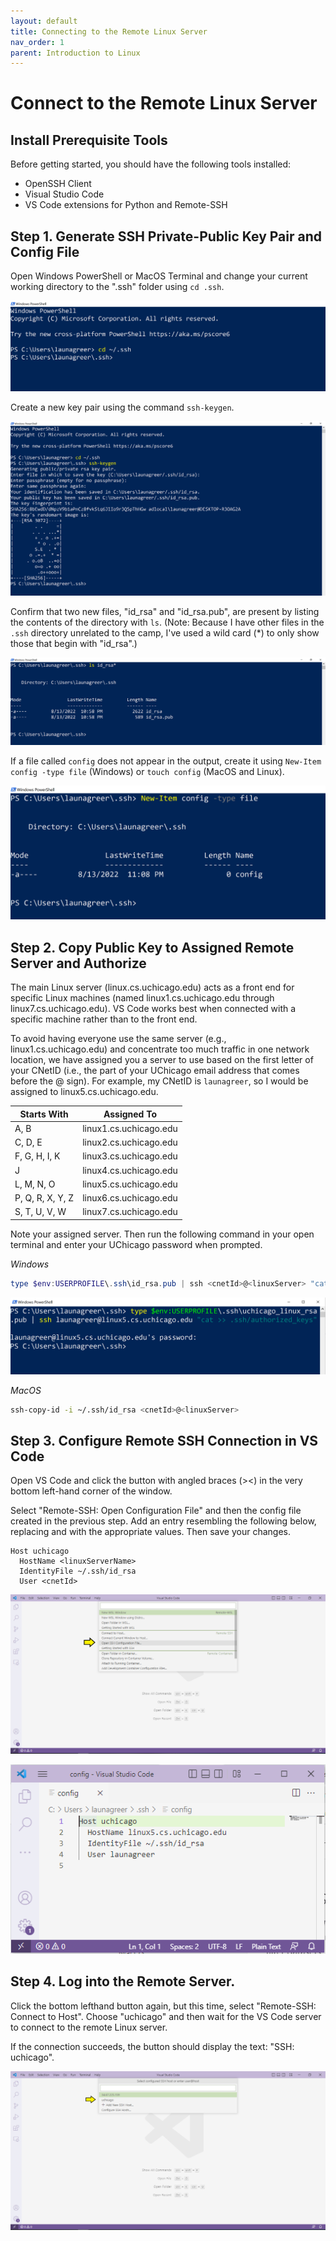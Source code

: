 ```yaml
---
layout: default
title: Connecting to the Remote Linux Server
nav_order: 1
parent: Introduction to Linux
---
```


# Connect to the Remote Linux Server

## Install Prerequisite Tools

Before getting started, you should have the following tools installed:

- OpenSSH Client
- Visual Studio Code
- VS Code extensions for Python and Remote-SSH

## Step 1. Generate SSH Private-Public Key Pair and Config File

Open Windows PowerShell or MacOS Terminal and change your current working directory to the ".ssh" folder using `cd .ssh`.

![SSH directory screenshot - Windows](../assets/img/connect-remote-windows-1.png)

Create a new key pair using the command `ssh-keygen`.

![SSH keygen screenshot - Windows](../assets/img/connect-remote-windows-2.png)

Confirm that two new files, "id_rsa" and "id_rsa.pub", are present by listing the contents of the directory with `ls`. (Note: Because I have other files in the `.ssh` directory unrelated to the camp, I've used a wild card (*)  to only show those that begin with "id_rsa".)

![SSH key pair screenshot - Windows](../assets/img/connect-remote-windows-3.png)

If a file called `config` does not appear in the output, create it using `New-Item config -type file` (Windows) or `touch config` (MacOS and Linux).

![Create config file screenshot - Windows](../assets/img/connect-remote-windows-4.png)


## Step 2. Copy Public Key to Assigned Remote Server and Authorize

The main Linux server (linux.cs.uchicago.edu) acts as a front end for specific Linux machines (named linux1.cs.uchicago.edu through linux7.cs.uchicago.edu). VS Code works best when connected with a specific machine rather than to the front end.

To avoid having everyone use the same server (e.g., linux1.cs.uchicago.edu) and concentrate too much traffic in one network location, we have assigned you a server to use based on the first letter of your CNetID (i.e., the part of your UChicago email address that comes before the @ sign). For example, my CNetID is `launagreer`, so I would be assigned to linux5.cs.uchicago.edu.

|Starts With|Assigned To|
|---|---|
|A, B|linux1.cs.uchicago.edu|
|C, D, E|linux2.cs.uchicago.edu|
|F, G, H, I, K|linux3.cs.uchicago.edu| 
|J|linux4.cs.uchicago.edu|
|L, M, N, O|linux5.cs.uchicago.edu|
|P, Q, R, X, Y, Z|linux6.cs.uchicago.edu|
|S, T, U, V, W|linux7.cs.uchicago.edu|

Note your assigned server. Then run the following command in your open terminal and enter your UChicago password when prompted.

_Windows_

```powershell
type $env:USERPROFILE\.ssh\id_rsa.pub | ssh <cnetId>@<linuxServer> "cat >> .ssh/authorized_keys”
```

![Authorize SSH keys screenshot - Windows](../assets/img/connect-remote-windows-5.png)

_MacOS_

```bash
ssh-copy-id -i ~/.ssh/id_rsa <cnetId>@<linuxServer>
```

## Step 3. Configure Remote SSH Connection in VS Code

Open VS Code and click the button with angled braces (><) in the very bottom left-hand corner of the window.

Select "Remote-SSH: Open Configuration File" and then the config file created in the previous step.  Add an entry resembling the following below, replacing <linuxServer> and <cnetId> with the appropriate values. Then save your changes.

```
Host uchicago
  HostName <linuxServerName>
  IdentityFile ~/.ssh/id_rsa
  User <cnetId>
```

![VS Code Remote SSH config option screenshot](../assets/img/connect-remote-vs-code-1.png)

![VS Code SSH config screenshot ](../assets/img/connect-remote-vs-code-2.png)

## Step 4. Log into the Remote Server.

Click the bottom lefthand button again, but this time, select "Remote-SSH: Connect to Host". Choose "uchicago" and then wait for the VS Code server to connect to the remote Linux server.

If the connection succeeds, the button should display the text: "SSH: uchicago".

![Remote server logged in screenshot](../assets/img/connect-remote-vs-code-3.png)

